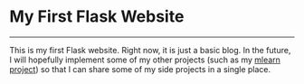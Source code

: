 # My First Flask Website
---

This is my first Flask website. Right now, it is just a basic blog. In the
future, I will hopefully implement some of my other projects (such as my
[mlearn project](https://github.com/jackmoody11/mlearn)) so that I can share
some of my side projects in a single place.
